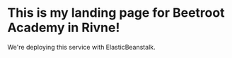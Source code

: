 # This is my landing page for Beetroot Academy in Rivne!

We're deploying this service with ElasticBeanstalk.
